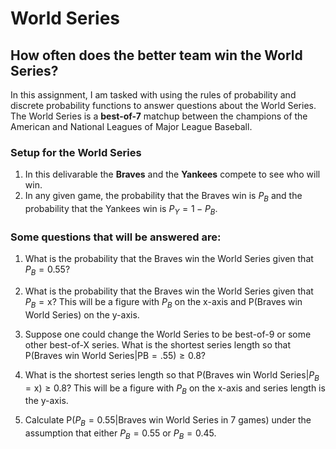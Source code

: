 World Series 
============

## **How often does the better team win the World Series?**

In this assignment, I am tasked with using the rules of probability and discrete probability functions to answer questions about the World Series. 
The World Series is a **best-of-7** matchup between the champions of the American and National Leagues of Major League Baseball. 

### Setup for the World Series

1. In this delivarable the **Braves** and the **Yankees** compete to see who will win. 
2. In any given game, the probability that the Braves win is *P*<sub>*B*</sub> and the probability that the Yankees win is
    *P*<sub>*Y*</sub> = 1 − *P*<sub>*B*</sub>.


### Some questions that will be answered are:

1. What is the probability that the Braves win the World Series given that *P*<sub>*B*</sub> = 0.55?

2. What is the probability that the Braves win the World Series given that *P*<sub>*B*</sub> = x? This will be a figure with *P*<sub>*B*</sub> on the x-axis and P(Braves win World Series) on the y-axis.

3. Suppose one could change the World Series to be best-of-9 or some other best-of-X series. What is the shortest series length so that P(Braves win World Series|PB = .55) ≥ 0.8?

4. What is the shortest series length so that P(Braves win World Series|*P*<sub>*B*</sub> = x) ≥ 0.8? This will be a figure with *P*<sub>*B*</sub> on the x-axis and series length is the y-axis.

5. Calculate P(*P*<sub>*B*</sub> = 0.55|Braves win World Series in 7 games) under the assumption that either *P*<sub>*B*</sub> = 0.55 or *P*<sub>*B*</sub> = 0.45. 

